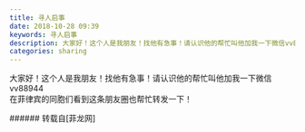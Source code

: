 ```yaml
---
title: 寻人启事
date: 2018-10-28 09:39
keywords: 寻人启事
description: 大家好！这个人是我朋友！找他有急事！请认识他的帮忙叫他加我一下微信vv88944在菲律宾的同胞们看到这条朋友圈也帮忙转发一下！
categories: sharing
---
```

<td class="t_f" id="postmessage_2178539">

大家好！这个人是我朋友！找他有急事！请认识他的帮忙叫他加我一下微信vv88944<br/>
在菲律宾的同胞们看到这条朋友圈也帮忙转发一下！<br/>
</td>
###### 转载自[菲龙网]